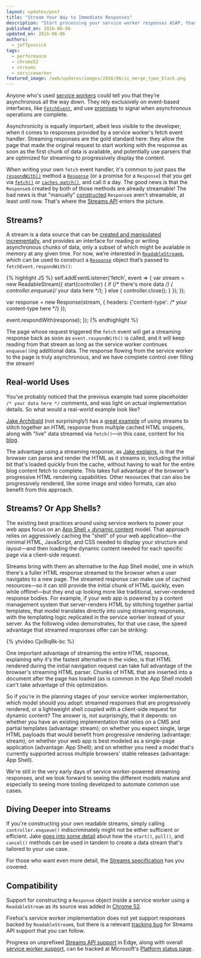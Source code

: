 ```yaml
---
layout: updates/post
title: "Stream Your Way to Immediate Responses"
description: "Start processing your service worker responses ASAP, thanks to ReadableStreams."
published_on: 2016-06-06
updated_on: 2016-06-06
authors:
  - jeffposnick
tags:
  - performance
  - chrome52
  - streams
  - serviceworker
featured_image: /web/updates/images/2016/06/ic_merge_type_black.png
---
```


Anyone who's used [service workers](http://www.html5rocks.com/en/tutorials/service-worker/introduction/)
could tell you that they’re asynchronous all the way down. They rely exclusively
on event-based interfaces, like 
[`FetchEvent`](https://developer.mozilla.org/en-US/docs/Web/API/FetchEvent),
and use [promises](http://www.html5rocks.com/en/tutorials/es6/promises/) to
signal when asynchronous operations are complete.

Asynchronicity is equally important, albeit less visible to the developer, when
it comes to responses provided by a service worker's fetch event handler.
Streaming responses are the gold standard here: they allow the page that made
the original request to start working with the response as soon as the first
chunk of data is available, and potentially use parsers that are optimized for
streaming to progressively display the content.

When writing your own `fetch` event handler, it's common to just pass the
[`respondWith()`](https://developer.mozilla.org/en-US/docs/Web/API/FetchEvent/respondWith)
method a [`Response`](https://developer.mozilla.org/en-US/docs/Web/API/Response)
(or a promise for a `Response`) that you get via
[`fetch()`](https://developers.google.com/web/updates/2015/03/introduction-to-fetch)
or [`caches.match()`](https://developer.mozilla.org/en-US/docs/Web/API/CacheStorage/match),
and call it a day. The good news is that the `Response`s created by both of
those methods are already streamable! The bad news is that "manually"
[constructed](https://developer.mozilla.org/en-US/docs/Web/API/Response/Response)
`Response`s aren't streamable, at least until now. That's where the
[Streams API](https://streams.spec.whatwg.org/) enters the picture.

## Streams?

A stream is a data source that can be
[created and manipulated incrementally](https://streams.spec.whatwg.org/#intro),
and provides an interface for reading or writing asynchronous chunks of data,
only a subset of which might be available in memory at any given time. For now,
we’re interested in [`ReadableStream`s](https://streams.spec.whatwg.org/#rs),
which can be used to construct a
[`Response`](https://developer.mozilla.org/en-US/docs/Web/API/Response) object
that’s passed to `fetchEvent.respondWith()`:

{% highlight JS %}
self.addEventListener('fetch', event => {
  var stream = new ReadableStream({
    start(controller) {
      if (/* there's more data */) {
        controller.enqueue(/* your data here */);
      } else {
        controller.close();
      }
    });
  });

  var response = new Response(stream, {
    headers: {'content-type': /* your content-type here */}
  });

  event.respondWith(response);
});
{% endhighlight %}

The page whose request triggered the `fetch` event will get a streaming response
back as soon as `event.respondWith()` is called, and it will keep reading from
that stream as long as the service worker continues `enqueue()`ing additional
data. The response flowing from the service worker to the page is truly
asynchronous, and we have complete control over filling the stream!

## Real-world Uses

You've probably noticed that the previous example had some placeholder
`/* your data here */` comments, and was light on actual implementation details.
So what would a real-world example look like?

[Jake Archibald](https://twitter.com/jaffathecake) (not surprisingly!) has a
[great example](https://gist.github.com/jakearchibald/64e26e7a1d9b06b3fa3ec0383f2b1f91)
of using streams to stitch together an HTML response from multiple cached HTML
snippets, along with "live" data streamed via `fetch()`—in this case, content
for his [blog](https://jakearchibald.com/).

The advantage using a streaming response, as
[Jake explains](https://jakearchibald.com/2016/streams-ftw/#creating-one-stream-from-multiple-sources-to-supercharge-page-render-times),
is that the browser can parse and render the HTML as it streams in, including
the initial bit that's loaded quickly from the cache, without having to wait for
the entire blog content fetch to complete. This takes full advantage of the
browser's progressive HTML rendering capabilities. Other resources that can also
be progressively rendered, like some image and video formats, can also benefit
from this approach.

## Streams? Or App Shells?

The existing best practices around using service workers to power your web apps
focus on an [App Shell + dynamic content](https://developers.google.com/web/updates/2015/11/app-shell)
model. That approach relies on aggressively caching the "shell" of your web
application—the minimal HTML, JavaScript, and CSS needed to display your
structure and layout—and then loading the dynamic content needed for each
specific page via a client-side request.

Streams bring with them an alternative to the App Shell model, one in which
there's a fuller HTML response streamed to the browser when a user navigates to
a new page. The streamed response can make use of cached resources—so it can
still provide the initial chunk of HTML quickly, even while offline!—but they
end up looking more like traditional, server-rendered response bodies. For
example, if your web app is powered by a content management system that
server-renders HTML by stitching together partial templates, that model
translates directly into using streaming responses, with the templating logic
replicated in the service worker instead of your server. As the following video
demonstrates, for that use case, the speed advantage that streamed responses
offer can be striking:

{% ytvideo Cjo9iq8k-bc %}

One important advantage of streaming the entire HTML response, explaining why
it's the fastest alternative in the video, is that HTML rendered during the
initial navigation request can take full advantage of the browser's streaming
HTML parser. Chunks of HTML that are inserted into a document after the page has
loaded (as is common in the App Shell model) can't take advantage of this
optimization.

So if you're in the planning stages of your service worker implementation, which
model should you adopt: streamed responses that are progressively rendered, or a
lightweight shell coupled with a client-side request for dynamic content? The
answer is, not surprisingly, that it depends: on whether you have an existing
implementation that relies on a CMS and partial templates (advantage: stream);
on whether you expect single, large HTML payloads that would benefit from
progressive rendering (advantage: stream); on whether your web app is best
modeled as a single-page application (advantage: App Shell); and on whether you
need a model that's currently supported across multiple browsers' stable
releases (advantage: App Shell).

We're still in the very early days of service worker-powered streaming
responses, and we look forward to seeing the different models mature and
especially to seeing more tooling developed to automate common use cases.

## Diving Deeper into Streams

If you're constructing your own readable streams, simply calling
`controller.enqueue()` indiscriminately might not be either sufficient or
efficient. Jake [goes into some detail](https://jakearchibald.com/2016/streams-ftw/#creating-your-own-readable-stream)
about how the `start()`, `pull()`, and `cancel()` methods can be used in tandem
to create a data stream that's tailored to your use case.

For those who want even more detail, the
[Streams specification](https://streams.spec.whatwg.org) has you covered.

## Compatibility

Support for constructing a `Response` object inside a service worker using a
`ReadableStream` as its source was added in
[Chrome 52](https://www.chromestatus.com/feature/4531143755956224).

Firefox's service worker implementation does not yet support responses backed by
`ReadableStream`s, but there is a relevant
[tracking bug](https://bugzilla.mozilla.org/show_bug.cgi?id=1128959) for Streams
API support that you can follow.

Progress on unprefixed
[Streams API support](https://developer.microsoft.com/en-us/microsoft-edge/platform/status/streamsapi)
in Edge, along with overall
[service worker support](https://developer.microsoft.com/en-us/microsoft-edge/platform/status/serviceworker),
can be tracked at Microsoft's [Platform status page](https://developer.microsoft.com/en-us/microsoft-edge/platform/status/).
